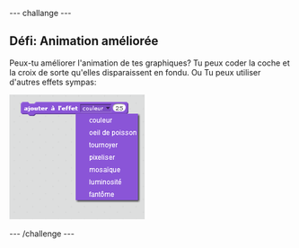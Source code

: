 \--- challange \---

## Défi: Animation améliorée

Peux-tu améliorer l'animation de tes graphiques? Tu peux coder la coche et la croix de sorte qu'elles disparaissent en fondu. Ou Tu peux utiliser d'autres effets sympas:

![capture d'écran](images/brain-effects.png)

\--- /challenge \---